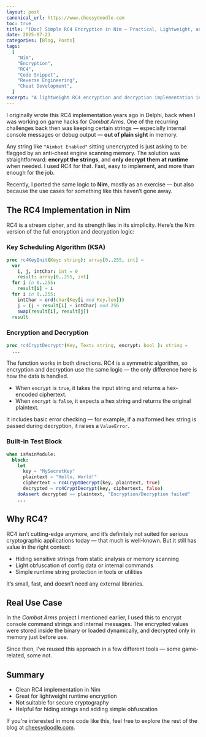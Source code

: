 ```yaml
---
layout: post
canonical_url: https://www.cheesydoodle.com
toc: true
title: "[Doc] Simple RC4 Encryption in Nim — Practical, Lightweight, and Still Useful"
date: 2025-07-23
categories: [Blog, Posts]
tags:
  [
    "Nim",
    "Encryption",
    "RC4",
    "Code Snippet",
    "Reverse Engineering",
    "Cheat Development",
  ]
excerpt: "A lightweight RC4 encryption and decryption implementation in Nim. Great for hiding runtime strings, internal commands, or obfuscating config data."
---
```


I originally wrote this RC4 implementation years ago in Delphi, back when I was working on game hacks for _Combat Arms_. One of the recurring challenges back then was keeping certain strings — especially internal console messages or debug output — **out of plain sight** in memory.

Any string like `"Aimbot Enabled"` sitting unencrypted is just asking to be flagged by an anti-cheat engine scanning memory. The solution was straightforward: **encrypt the strings**, and **only decrypt them at runtime** when needed. I used RC4 for that. Fast, easy to implement, and more than enough for the job.

Recently, I ported the same logic to **Nim**, mostly as an exercise — but also because the use cases for something like this haven’t gone away.

## The RC4 Implementation in Nim

RC4 is a stream cipher, and its strength lies in its simplicity. Here’s the Nim version of the full encryption and decryption logic:

### Key Scheduling Algorithm (KSA)

```nim
proc rc4KeyInit(Key: string): array[0..255, int] =
  var
    i, j, intChar: int = 0
    result: array[0..255, int]
  for i in 0..255:
    result[i] = i
  for i in 0..255:
    intChar = ord(char(Key[i mod Key.len]))
    j = (j + result[i] + intChar) mod 256
    swap(result[i], result[j])
  result
```

### Encryption and Decryption

```nim
proc rc4CryptDecrypt*(Key, Text: string, encrypt: bool ): string =
  ...
```

The function works in both directions. RC4 is a symmetric algorithm, so encryption and decryption use the same logic — the only difference here is how the data is handled.

- When `encrypt` is `true`, it takes the input string and returns a hex-encoded ciphertext.
- When `encrypt` is `false`, it expects a hex string and returns the original plaintext.

It includes basic error checking — for example, if a malformed hex string is passed during decryption, it raises a `ValueError`.

### Built-in Test Block

```nim
when isMainModule:
  block:
    let
      key = "MySecretKey"
      plaintext = "Hello, World!"
      ciphertext = rc4CryptDecrypt(key, plaintext, true)
      decrypted = rc4CryptDecrypt(key, ciphertext, false)
    doAssert decrypted == plaintext, "Encryption/Decryption failed"
    ...
```

## Why RC4?

RC4 isn’t cutting-edge anymore, and it’s definitely not suited for serious cryptographic applications today — that much is well-known. But it still has value in the right context:

- Hiding sensitive strings from static analysis or memory scanning
- Light obfuscation of config data or internal commands
- Simple runtime string protection in tools or utilities

It’s small, fast, and doesn’t need any external libraries.

## Real Use Case

In the _Combat Arms_ project I mentioned earlier, I used this to encrypt console command strings and internal messages. The encrypted values were stored inside the binary or loaded dynamically, and decrypted only in memory just before use.

Since then, I’ve reused this approach in a few different tools — some game-related, some not.

## Summary

- Clean RC4 implementation in Nim
- Great for lightweight runtime encryption
- Not suitable for secure cryptography
- Helpful for hiding strings and adding simple obfuscation

If you're interested in more code like this, feel free to explore the rest of the blog at [cheesydoodle.com](https://www.cheesydoodle.com).
